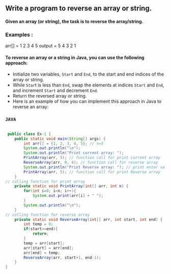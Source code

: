 
## Write a program to reverse an array or string.

#### Given an array (or string), the task is to reverse the array/string.
### Examples : 
  arr[] = 1 2 3 4 5
  output = 5 4 3 2 1 
 
#### To reverse an array or a string in Java, you can use the following approach:

- Initialize two variables, `Start` and `End`, to the start and end indices of the array or string.
- While `Star`t is less than `End`, swap the elements at indices `Start` and `End`, and increment `Start` and decrement `End`.
- Return the reversed array or string.
- Here is an example of how you can implement this approach in Java to reverse an array:


### `JAVA`
 
```Java []

 public class Ex-1 {
    public static void main(String[] args) {
        int arr[] = {1, 2, 3, 4, 5}; // n=5
        System.out.println("\n");
        System.out.println("Print current array: ");
        PrintArray(arr, 5); // function call for print current array       
        ReverseArray(arr, 0, 4); // function call for reverse array
        System.out.println("Print Reverse array: "); // print enter value
        PrintArray(arr, 5); // function call for print Reverse array
    }
// colling function for print array
    private static void PrintArray(int[] arr, int n) {
        for(int i=0; i<n; i++){
            System.out.print(arr[i] + " ");
        }
        System.out.println("\n");
    }
// colling function for reverse array
    private static void ReverseArray(int[] arr, int start, int end) {
        int temp = 0;
        if(start>=end){
            return;
        }
        temp = arr[start];
        arr[start] = arr[end];
        arr[end] = temp;
        ReverseArray(arr, start+1, end-1);
    }
}

```
